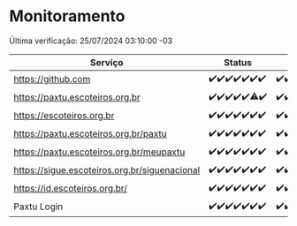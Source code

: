 # Monitoramento

Última verificação: 25/07/2024 03:10:00 -03

|Serviço|Status|Últimas 24h|
|---|---|---|
|https://github.com|<span title="2024-07-18: OK=23">✔️</span><span title="2024-07-19: OK=23">✔️</span><span title="2024-07-20: OK=24">✔️</span><span title="2024-07-21: OK=23">✔️</span><span title="2024-07-22: OK=23">✔️</span><span title="2024-07-23: OK=24">✔️</span><span title="2024-07-24: OK=6">✔️</span>|<span title="24/07/2024 03:10:00 -03 : 200">✔️</span><span title="24/07/2024 04:07:00 -03 : 200">✔️</span><span title="24/07/2024 05:09:00 -03 : 200">✔️</span><span title="24/07/2024 06:07:00 -03 : 200">✔️</span><span title="24/07/2024 07:08:00 -03 : 200">✔️</span><span title="24/07/2024 08:05:00 -03 : 200">✔️</span><span title="24/07/2024 09:12:00 -03 : 200">✔️</span><span title="24/07/2024 10:11:00 -03 : 200">✔️</span><span title="24/07/2024 11:07:00 -03 : 200">✔️</span><span title="24/07/2024 12:08:00 -03 : 200">✔️</span><span title="24/07/2024 13:09:00 -03 : 200">✔️</span><span title="24/07/2024 14:06:00 -03 : 200">✔️</span><span title="24/07/2024 15:10:00 -03 : 200">✔️</span><span title="24/07/2024 16:04:00 -03 : 200">✔️</span><span title="24/07/2024 17:07:00 -03 : 200">✔️</span><span title="24/07/2024 18:07:00 -03 : 200">✔️</span><span title="24/07/2024 19:07:00 -03 : 200">✔️</span><span title="24/07/2024 20:08:00 -03 : 200">✔️</span><span title="24/07/2024 21:34:00 -03 : 200">✔️</span><span title="24/07/2024 22:57:00 -03 : 200">✔️</span><span title="24/07/2024 23:30:00 -03 : 200">✔️</span><span title="25/07/2024 00:08:00 -03 : 200">✔️</span><span title="25/07/2024 01:08:00 -03 : 200">✔️</span><span title="25/07/2024 02:07:00 -03 : 200">✔️</span><span title="25/07/2024 03:10:00 -03 : 200">✔️</span>|
|https://paxtu.escoteiros.org.br|<span title="2024-07-18: OK=23">✔️</span><span title="2024-07-19: OK=23">✔️</span><span title="2024-07-20: OK=24">✔️</span><span title="2024-07-21: OK=23">✔️</span><span title="2024-07-22: OK=23">✔️</span><span title="2024-07-23: OK=23, Falhas=1">⚠️</span><span title="2024-07-24: OK=6">✔️</span>|<span title="24/07/2024 03:10:00 -03 : 200">✔️</span><span title="24/07/2024 04:07:00 -03 : 200">✔️</span><span title="24/07/2024 05:09:00 -03 : 200">✔️</span><span title="24/07/2024 06:07:00 -03 : 200">✔️</span><span title="24/07/2024 07:08:00 -03 : 200">✔️</span><span title="24/07/2024 08:05:00 -03 : 200">✔️</span><span title="24/07/2024 09:12:00 -03 : 200">✔️</span><span title="24/07/2024 10:11:00 -03 : 200">✔️</span><span title="24/07/2024 11:07:00 -03 : 200">✔️</span><span title="24/07/2024 12:08:00 -03 : 200">✔️</span><span title="24/07/2024 13:09:00 -03 : 200">✔️</span><span title="24/07/2024 14:06:00 -03 : 200">✔️</span><span title="24/07/2024 15:10:00 -03 : 200">✔️</span><span title="24/07/2024 16:04:00 -03 : 200">✔️</span><span title="24/07/2024 17:07:00 -03 : 200">✔️</span><span title="24/07/2024 18:07:00 -03 : 200">✔️</span><span title="24/07/2024 19:07:00 -03 : 200">✔️</span><span title="24/07/2024 20:08:00 -03 : 200">✔️</span><span title="24/07/2024 21:34:00 -03 : 200">✔️</span><span title="24/07/2024 22:57:00 -03 : 200">✔️</span><span title="24/07/2024 23:30:00 -03 : 200">✔️</span><span title="25/07/2024 00:08:00 -03 : 200">✔️</span><span title="25/07/2024 01:08:00 -03 : 200">✔️</span><span title="25/07/2024 02:07:00 -03 : 200">✔️</span><span title="25/07/2024 03:10:00 -03 : 200">✔️</span>|
|https://escoteiros.org.br|<span title="2024-07-18: OK=23">✔️</span><span title="2024-07-19: OK=23">✔️</span><span title="2024-07-20: OK=24">✔️</span><span title="2024-07-21: OK=23">✔️</span><span title="2024-07-22: OK=23">✔️</span><span title="2024-07-23: OK=24">✔️</span><span title="2024-07-24: OK=6">✔️</span>|<span title="24/07/2024 03:10:00 -03 : 200">✔️</span><span title="24/07/2024 04:07:00 -03 : 200">✔️</span><span title="24/07/2024 05:09:00 -03 : 200">✔️</span><span title="24/07/2024 06:07:00 -03 : 200">✔️</span><span title="24/07/2024 07:08:00 -03 : 200">✔️</span><span title="24/07/2024 08:05:00 -03 : 200">✔️</span><span title="24/07/2024 09:12:00 -03 : 200">✔️</span><span title="24/07/2024 10:11:00 -03 : 0">❌</span><span title="24/07/2024 11:07:00 -03 : 200">✔️</span><span title="24/07/2024 12:08:00 -03 : 0">❌</span><span title="24/07/2024 13:09:00 -03 : 200">✔️</span><span title="24/07/2024 14:06:00 -03 : 200">✔️</span><span title="24/07/2024 15:10:00 -03 : 200">✔️</span><span title="24/07/2024 16:04:00 -03 : 200">✔️</span><span title="24/07/2024 17:07:00 -03 : 200">✔️</span><span title="24/07/2024 18:07:00 -03 : 200">✔️</span><span title="24/07/2024 19:07:00 -03 : 200">✔️</span><span title="24/07/2024 20:08:00 -03 : 200">✔️</span><span title="24/07/2024 21:34:00 -03 : 200">✔️</span><span title="24/07/2024 22:57:00 -03 : 200">✔️</span><span title="24/07/2024 23:30:00 -03 : 200">✔️</span><span title="25/07/2024 00:08:00 -03 : 200">✔️</span><span title="25/07/2024 01:08:00 -03 : 200">✔️</span><span title="25/07/2024 02:07:00 -03 : 200">✔️</span><span title="25/07/2024 03:10:00 -03 : 200">✔️</span>|
|https://paxtu.escoteiros.org.br/paxtu|<span title="2024-07-18: OK=23">✔️</span><span title="2024-07-19: OK=23">✔️</span><span title="2024-07-20: OK=24">✔️</span><span title="2024-07-21: OK=23">✔️</span><span title="2024-07-22: OK=23">✔️</span><span title="2024-07-23: OK=24">✔️</span><span title="2024-07-24: OK=6">✔️</span>|<span title="24/07/2024 03:10:00 -03 : 200">✔️</span><span title="24/07/2024 04:07:00 -03 : 200">✔️</span><span title="24/07/2024 05:09:00 -03 : 200">✔️</span><span title="24/07/2024 06:07:00 -03 : 200">✔️</span><span title="24/07/2024 07:08:00 -03 : 200">✔️</span><span title="24/07/2024 08:05:00 -03 : 200">✔️</span><span title="24/07/2024 09:13:00 -03 : 200">✔️</span><span title="24/07/2024 10:11:00 -03 : 200">✔️</span><span title="24/07/2024 11:07:00 -03 : 200">✔️</span><span title="24/07/2024 12:08:00 -03 : 200">✔️</span><span title="24/07/2024 13:09:00 -03 : 200">✔️</span><span title="24/07/2024 14:06:00 -03 : 200">✔️</span><span title="24/07/2024 15:10:00 -03 : 200">✔️</span><span title="24/07/2024 16:04:00 -03 : 200">✔️</span><span title="24/07/2024 17:07:00 -03 : 200">✔️</span><span title="24/07/2024 18:07:00 -03 : 200">✔️</span><span title="24/07/2024 19:07:00 -03 : 200">✔️</span><span title="24/07/2024 20:08:00 -03 : 200">✔️</span><span title="24/07/2024 21:34:00 -03 : 200">✔️</span><span title="24/07/2024 22:57:00 -03 : 200">✔️</span><span title="24/07/2024 23:30:00 -03 : 200">✔️</span><span title="25/07/2024 00:08:00 -03 : 200">✔️</span><span title="25/07/2024 01:08:00 -03 : 200">✔️</span><span title="25/07/2024 02:07:00 -03 : 200">✔️</span><span title="25/07/2024 03:10:00 -03 : 200">✔️</span>|
|https://paxtu.escoteiros.org.br/meupaxtu|<span title="2024-07-18: OK=23">✔️</span><span title="2024-07-19: OK=23">✔️</span><span title="2024-07-20: OK=24">✔️</span><span title="2024-07-21: OK=23">✔️</span><span title="2024-07-22: OK=23">✔️</span><span title="2024-07-23: OK=24">✔️</span><span title="2024-07-24: OK=6">✔️</span>|<span title="24/07/2024 03:10:00 -03 : 200">✔️</span><span title="24/07/2024 04:07:00 -03 : 200">✔️</span><span title="24/07/2024 05:09:00 -03 : 200">✔️</span><span title="24/07/2024 06:07:00 -03 : 200">✔️</span><span title="24/07/2024 07:08:00 -03 : 200">✔️</span><span title="24/07/2024 08:05:00 -03 : 200">✔️</span><span title="24/07/2024 09:13:00 -03 : 200">✔️</span><span title="24/07/2024 10:11:00 -03 : 200">✔️</span><span title="24/07/2024 11:07:00 -03 : 200">✔️</span><span title="24/07/2024 12:08:00 -03 : 200">✔️</span><span title="24/07/2024 13:09:00 -03 : 200">✔️</span><span title="24/07/2024 14:06:00 -03 : 200">✔️</span><span title="24/07/2024 15:10:00 -03 : 200">✔️</span><span title="24/07/2024 16:04:00 -03 : 200">✔️</span><span title="24/07/2024 17:07:00 -03 : 200">✔️</span><span title="24/07/2024 18:07:00 -03 : 200">✔️</span><span title="24/07/2024 19:07:00 -03 : 200">✔️</span><span title="24/07/2024 20:08:00 -03 : 200">✔️</span><span title="24/07/2024 21:34:00 -03 : 200">✔️</span><span title="24/07/2024 22:57:00 -03 : 200">✔️</span><span title="24/07/2024 23:30:00 -03 : 200">✔️</span><span title="25/07/2024 00:08:00 -03 : 200">✔️</span><span title="25/07/2024 01:08:00 -03 : 200">✔️</span><span title="25/07/2024 02:07:00 -03 : 200">✔️</span><span title="25/07/2024 03:10:00 -03 : 200">✔️</span>|
|https://sigue.escoteiros.org.br/siguenacional|<span title="2024-07-18: OK=23">✔️</span><span title="2024-07-19: OK=23">✔️</span><span title="2024-07-20: OK=24">✔️</span><span title="2024-07-21: OK=23">✔️</span><span title="2024-07-22: OK=23">✔️</span><span title="2024-07-23: OK=24">✔️</span><span title="2024-07-24: OK=6">✔️</span>|<span title="24/07/2024 03:10:00 -03 : 200">✔️</span><span title="24/07/2024 04:07:00 -03 : 200">✔️</span><span title="24/07/2024 05:09:00 -03 : 200">✔️</span><span title="24/07/2024 06:07:00 -03 : 200">✔️</span><span title="24/07/2024 07:08:00 -03 : 200">✔️</span><span title="24/07/2024 08:05:00 -03 : 200">✔️</span><span title="24/07/2024 09:13:00 -03 : 200">✔️</span><span title="24/07/2024 10:11:00 -03 : 200">✔️</span><span title="24/07/2024 11:07:00 -03 : 200">✔️</span><span title="24/07/2024 12:08:00 -03 : 200">✔️</span><span title="24/07/2024 13:09:00 -03 : 200">✔️</span><span title="24/07/2024 14:06:00 -03 : 200">✔️</span><span title="24/07/2024 15:10:00 -03 : 200">✔️</span><span title="24/07/2024 16:04:00 -03 : 200">✔️</span><span title="24/07/2024 17:07:00 -03 : 200">✔️</span><span title="24/07/2024 18:07:00 -03 : 200">✔️</span><span title="24/07/2024 19:07:00 -03 : 200">✔️</span><span title="24/07/2024 20:08:00 -03 : 200">✔️</span><span title="24/07/2024 21:34:00 -03 : 200">✔️</span><span title="24/07/2024 22:57:00 -03 : 200">✔️</span><span title="24/07/2024 23:30:00 -03 : 200">✔️</span><span title="25/07/2024 00:08:00 -03 : 200">✔️</span><span title="25/07/2024 01:08:00 -03 : 200">✔️</span><span title="25/07/2024 02:07:00 -03 : 200">✔️</span><span title="25/07/2024 03:10:00 -03 : 200">✔️</span>|
|https://id.escoteiros.org.br/|<span title="2024-07-18: OK=23">✔️</span><span title="2024-07-19: OK=23">✔️</span><span title="2024-07-20: OK=24">✔️</span><span title="2024-07-21: OK=23">✔️</span><span title="2024-07-22: OK=23">✔️</span><span title="2024-07-23: OK=24">✔️</span><span title="2024-07-24: OK=6">✔️</span>|<span title="24/07/2024 03:10:00 -03 : 200">✔️</span><span title="24/07/2024 04:07:00 -03 : 200">✔️</span><span title="24/07/2024 05:09:00 -03 : 200">✔️</span><span title="24/07/2024 06:07:00 -03 : 200">✔️</span><span title="24/07/2024 07:08:00 -03 : 200">✔️</span><span title="24/07/2024 08:05:00 -03 : 200">✔️</span><span title="24/07/2024 09:13:00 -03 : 200">✔️</span><span title="24/07/2024 10:11:00 -03 : 200">✔️</span><span title="24/07/2024 11:07:00 -03 : 200">✔️</span><span title="24/07/2024 12:08:00 -03 : 200">✔️</span><span title="24/07/2024 13:09:00 -03 : 200">✔️</span><span title="24/07/2024 14:06:00 -03 : 200">✔️</span><span title="24/07/2024 15:10:00 -03 : 200">✔️</span><span title="24/07/2024 16:04:00 -03 : 200">✔️</span><span title="24/07/2024 17:07:00 -03 : 200">✔️</span><span title="24/07/2024 18:07:00 -03 : 200">✔️</span><span title="24/07/2024 19:07:00 -03 : 200">✔️</span><span title="24/07/2024 20:08:00 -03 : 200">✔️</span><span title="24/07/2024 21:34:00 -03 : 200">✔️</span><span title="24/07/2024 22:57:00 -03 : 200">✔️</span><span title="24/07/2024 23:30:00 -03 : 200">✔️</span><span title="25/07/2024 00:08:00 -03 : 200">✔️</span><span title="25/07/2024 01:08:00 -03 : 200">✔️</span><span title="25/07/2024 02:07:00 -03 : 200">✔️</span><span title="25/07/2024 03:10:00 -03 : 200">✔️</span>|
|Paxtu Login|<span title="2024-07-18: OK=23">✔️</span><span title="2024-07-19: OK=23">✔️</span><span title="2024-07-20: OK=24">✔️</span><span title="2024-07-21: OK=23">✔️</span><span title="2024-07-22: OK=23">✔️</span><span title="2024-07-23: OK=24">✔️</span><span title="2024-07-24: OK=6">✔️</span>|<span title="24/07/2024 03:10:00 -03 : 200">✔️</span><span title="24/07/2024 04:07:00 -03 : 200">✔️</span><span title="24/07/2024 05:09:00 -03 : 200">✔️</span><span title="24/07/2024 06:07:00 -03 : 200">✔️</span><span title="24/07/2024 07:08:00 -03 : 200">✔️</span><span title="24/07/2024 08:05:00 -03 : 200">✔️</span><span title="24/07/2024 09:13:00 -03 : 200">✔️</span><span title="24/07/2024 10:11:00 -03 : 200">✔️</span><span title="24/07/2024 11:07:00 -03 : 200">✔️</span><span title="24/07/2024 12:08:00 -03 : 200">✔️</span><span title="24/07/2024 13:09:00 -03 : 200">✔️</span><span title="24/07/2024 14:06:00 -03 : 200">✔️</span><span title="24/07/2024 15:10:00 -03 : 200">✔️</span><span title="24/07/2024 16:04:00 -03 : 200">✔️</span><span title="24/07/2024 17:07:00 -03 : 200">✔️</span><span title="24/07/2024 18:07:00 -03 : 200">✔️</span><span title="24/07/2024 19:07:00 -03 : 200">✔️</span><span title="24/07/2024 20:08:00 -03 : 200">✔️</span><span title="24/07/2024 21:34:00 -03 : 200">✔️</span><span title="24/07/2024 22:57:00 -03 : 200">✔️</span><span title="24/07/2024 23:30:00 -03 : 200">✔️</span><span title="25/07/2024 00:08:00 -03 : 200">✔️</span><span title="25/07/2024 01:08:00 -03 : 200">✔️</span><span title="25/07/2024 02:07:00 -03 : 200">✔️</span><span title="25/07/2024 03:10:00 -03 : 200">✔️</span>|
